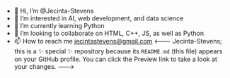 - 👋 Hi, I’m @Jecinta-Stevens
- 👀 I’m interested in AI, web development, and data science
- 🌱 I’m currently learning Python
- 💞️ I’m looking to collaborate on HTML, C++, JS, as well as Python
- 📫 How to reach me jecintastevens@gmail.com
<---
Jecinta-Stevens; this is a ✨ special ✨ repository because its `README.md` (this file) appears on your GitHub profile.
You can click the Preview link to take a look at your changes.
--->
